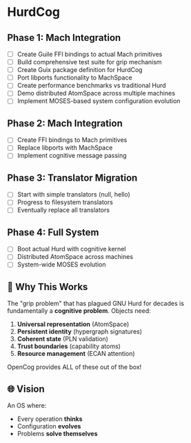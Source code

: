 # HurdCog

## Phase 1: Mach Integration

- [ ] Create Guile FFI bindings to actual Mach primitives
- [ ] Build comprehensive test suite for grip mechanism
- [ ] Create Guix package definition for HurdCog
- [ ] Port libports functionality to MachSpace
- [ ] Create performance benchmarks vs traditional Hurd
- [ ] Demo distributed AtomSpace across multiple machines
- [ ] Implement MOSES-based system configuration evolution

## Phase 2: Mach Integration

- [ ] Create FFI bindings to Mach primitives
- [ ] Replace libports with MachSpace
- [ ] Implement cognitive message passing

## Phase 3: Translator Migration

- [ ] Start with simple translators (null, hello)
- [ ] Progress to filesystem translators
- [ ] Eventually replace all translators

## Phase 4: Full System

- [ ] Boot actual Hurd with cognitive kernel
- [ ] Distributed AtomSpace across machines
- [ ] System-wide MOSES evolution

## 🤝 Why This Works

The "grip problem" that has plagued GNU Hurd for decades is fundamentally a **cognitive problem**. Objects need:

1. **Universal representation** (AtomSpace)
2. **Persistent identity** (hypergraph signatures)
3. **Coherent state** (PLN validation)
4. **Trust boundaries** (capability atoms)
5. **Resource management** (ECAN attention) 

OpenCog provides ALL of these out of the box!

## 🌐 Vision

An OS where:
- Every operation **thinks**
- Configuration **evolves** 
- Problems **solve themselves**